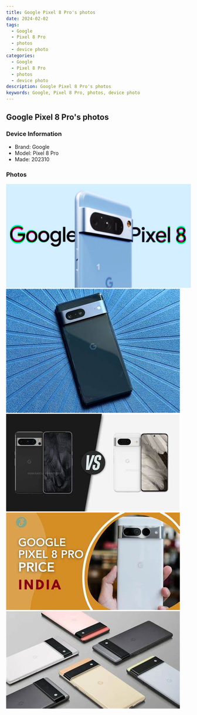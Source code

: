 ```yaml
---
title: Google Pixel 8 Pro's photos
date: 2024-02-02
tags: 
  - Google
  - Pixel 8 Pro
  - photos
  - device photo
categories: 
  - Google
  - Pixel 8 Pro
  - photos
  - device photo
description: Google Pixel 8 Pro's photos
keywords: Google, Pixel 8 Pro, photos, device photo
---
```


## Google Pixel 8 Pro's photos

### Device Information

- Brand: Google
- Model: Pixel 8 Pro
- Made: 202310

### Photos

![/images/best-assets/devices/google/google-pixel-8-pro/1.jpg](/images/best-assets/devices/google/google-pixel-8-pro/1.jpg)
![/images/best-assets/devices/google/google-pixel-8-pro/2.jpg](/images/best-assets/devices/google/google-pixel-8-pro/2.jpg)
![/images/best-assets/devices/google/google-pixel-8-pro/3.jpg](/images/best-assets/devices/google/google-pixel-8-pro/3.jpg)
![/images/best-assets/devices/google/google-pixel-8-pro/4.jpg](/images/best-assets/devices/google/google-pixel-8-pro/4.jpg)
![/images/best-assets/devices/google/google-pixel-8-pro/5.jpg](/images/best-assets/devices/google/google-pixel-8-pro/5.jpg)
